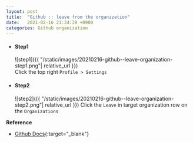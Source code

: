 ```yaml
---
layout: post
title:  "Github :: leave from the organization"
date:   2021-02-16 21:34:39 +0900
categories: Github organization
---
```


- #### Step1    
    ![step1]({{ "/static/images/20210216-github--leave-organization-step1.png"| relative_url }})  
    Click the top right `Profile > Settings`   


- #### Step2
    ![step2]({{ "/static/images/20210216-github--leave-organization-step2.png"| relative_url }})
    Click the `Leave` in target organization row on the `Organizations`    



**Reference**  
- [Github Docs](https://docs.github.com/en/github/setting-up-and-managing-your-github-user-account/removing-yourself-from-an-organization){:target="_blank"}
 
